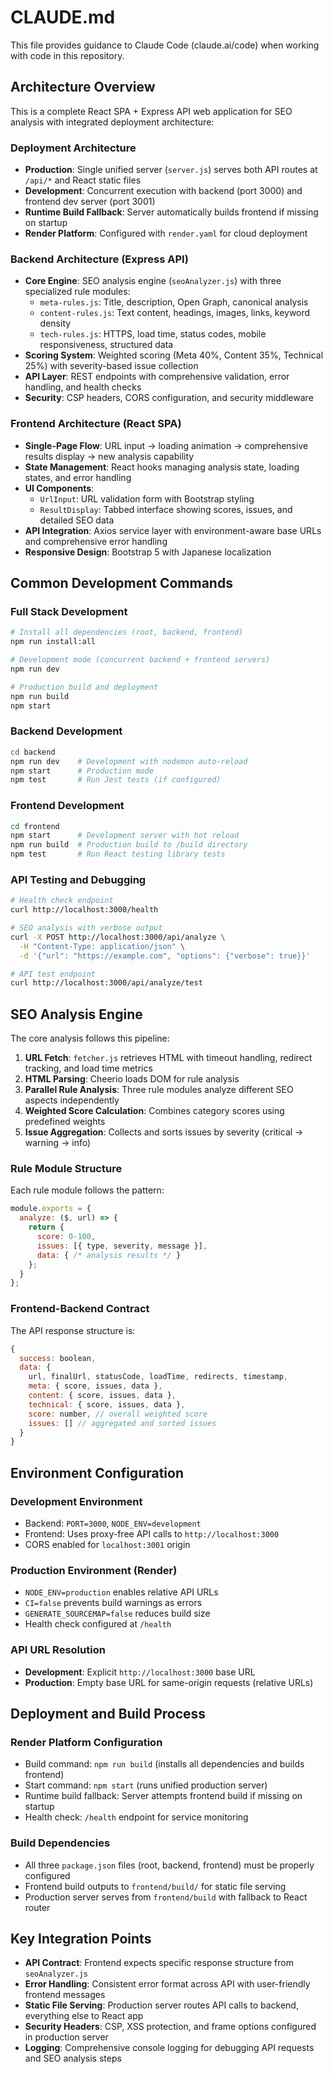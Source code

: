 # CLAUDE.md

This file provides guidance to Claude Code (claude.ai/code) when working with code in this repository.

## Architecture Overview

This is a complete React SPA + Express API web application for SEO analysis with integrated deployment architecture:

### Deployment Architecture
- **Production**: Single unified server (`server.js`) serves both API routes at `/api/*` and React static files
- **Development**: Concurrent execution with backend (port 3000) and frontend dev server (port 3001)
- **Runtime Build Fallback**: Server automatically builds frontend if missing on startup
- **Render Platform**: Configured with `render.yaml` for cloud deployment

### Backend Architecture (Express API)
- **Core Engine**: SEO analysis engine (`seoAnalyzer.js`) with three specialized rule modules:
  - `meta-rules.js`: Title, description, Open Graph, canonical analysis
  - `content-rules.js`: Text content, headings, images, links, keyword density  
  - `tech-rules.js`: HTTPS, load time, status codes, mobile responsiveness, structured data
- **Scoring System**: Weighted scoring (Meta 40%, Content 35%, Technical 25%) with severity-based issue collection
- **API Layer**: REST endpoints with comprehensive validation, error handling, and health checks
- **Security**: CSP headers, CORS configuration, and security middleware

### Frontend Architecture (React SPA)
- **Single-Page Flow**: URL input → loading animation → comprehensive results display → new analysis capability
- **State Management**: React hooks managing analysis state, loading states, and error handling
- **UI Components**: 
  - `UrlInput`: URL validation form with Bootstrap styling
  - `ResultDisplay`: Tabbed interface showing scores, issues, and detailed SEO data
- **API Integration**: Axios service layer with environment-aware base URLs and comprehensive error handling
- **Responsive Design**: Bootstrap 5 with Japanese localization

## Common Development Commands

### Full Stack Development
```bash
# Install all dependencies (root, backend, frontend)
npm run install:all

# Development mode (concurrent backend + frontend servers)
npm run dev

# Production build and deployment
npm run build
npm start
```

### Backend Development
```bash
cd backend
npm run dev    # Development with nodemon auto-reload
npm start      # Production mode
npm test       # Run Jest tests (if configured)
```

### Frontend Development  
```bash
cd frontend
npm start      # Development server with hot reload
npm run build  # Production build to /build directory
npm test       # Run React testing library tests
```

### API Testing and Debugging
```bash
# Health check endpoint
curl http://localhost:3000/health

# SEO analysis with verbose output
curl -X POST http://localhost:3000/api/analyze \
  -H "Content-Type: application/json" \
  -d '{"url": "https://example.com", "options": {"verbose": true}}'

# API test endpoint  
curl http://localhost:3000/api/analyze/test
```

## SEO Analysis Engine

The core analysis follows this pipeline:
1. **URL Fetch**: `fetcher.js` retrieves HTML with timeout handling, redirect tracking, and load time metrics
2. **HTML Parsing**: Cheerio loads DOM for rule analysis
3. **Parallel Rule Analysis**: Three rule modules analyze different SEO aspects independently
4. **Weighted Score Calculation**: Combines category scores using predefined weights
5. **Issue Aggregation**: Collects and sorts issues by severity (critical → warning → info)

### Rule Module Structure
Each rule module follows the pattern:
```javascript
module.exports = {
  analyze: ($, url) => {
    return {
      score: 0-100,
      issues: [{ type, severity, message }],
      data: { /* analysis results */ }
    };
  }
};
```

### Frontend-Backend Contract
The API response structure is:
```javascript
{
  success: boolean,
  data: {
    url, finalUrl, statusCode, loadTime, redirects, timestamp,
    meta: { score, issues, data },
    content: { score, issues, data },  
    technical: { score, issues, data },
    score: number, // overall weighted score
    issues: [] // aggregated and sorted issues
  }
}
```

## Environment Configuration

### Development Environment
- Backend: `PORT=3000`, `NODE_ENV=development`
- Frontend: Uses proxy-free API calls to `http://localhost:3000`
- CORS enabled for `localhost:3001` origin

### Production Environment (Render)
- `NODE_ENV=production` enables relative API URLs
- `CI=false` prevents build warnings as errors
- `GENERATE_SOURCEMAP=false` reduces build size
- Health check configured at `/health`

### API URL Resolution
- **Development**: Explicit `http://localhost:3000` base URL
- **Production**: Empty base URL for same-origin requests (relative URLs)

## Deployment and Build Process

### Render Platform Configuration
- Build command: `npm run build` (installs all dependencies and builds frontend)
- Start command: `npm start` (runs unified production server)
- Runtime build fallback: Server attempts frontend build if missing on startup
- Health check: `/health` endpoint for service monitoring

### Build Dependencies
- All three `package.json` files (root, backend, frontend) must be properly configured
- Frontend build outputs to `frontend/build/` for static file serving
- Production server serves from `frontend/build` with fallback to React router

## Key Integration Points

- **API Contract**: Frontend expects specific response structure from `seoAnalyzer.js`
- **Error Handling**: Consistent error format across API with user-friendly frontend messages
- **Static File Serving**: Production server routes API calls to backend, everything else to React app
- **Security Headers**: CSP, XSS protection, and frame options configured in production server
- **Logging**: Comprehensive console logging for debugging API requests and SEO analysis steps